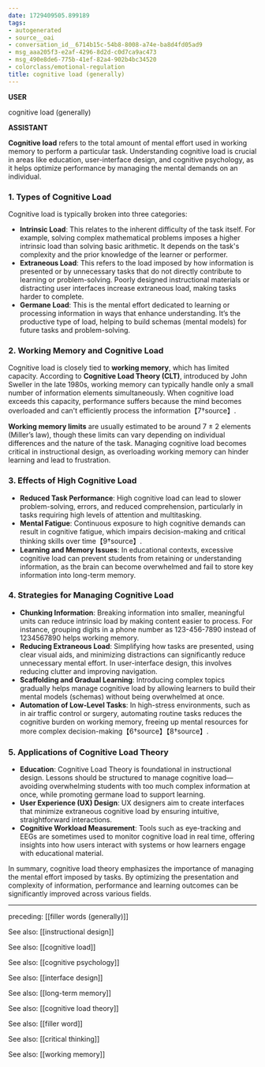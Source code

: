 ```yaml
---
date: 1729409505.899189
tags:
- autogenerated
- source__oai
- conversation_id__6714b15c-54b8-8008-a74e-ba8d4fd05ad9
- msg_aaa205f3-e2af-4296-8d2d-c0d7ca9ac473
- msg_490e8de6-775b-41ef-82a4-902b4bc34520
- colorclass/emotional-regulation
title: cognitive load (generally)
---
```


**USER**

cognitive load (generally)


**ASSISTANT**

**Cognitive load** refers to the total amount of mental effort used in working memory to perform a particular task. Understanding cognitive load is crucial in areas like education, user-interface design, and cognitive psychology, as it helps optimize performance by managing the mental demands on an individual.

### 1. **Types of Cognitive Load**
   Cognitive load is typically broken into three categories:
   - **Intrinsic Load**: This relates to the inherent difficulty of the task itself. For example, solving complex mathematical problems imposes a higher intrinsic load than solving basic arithmetic. It depends on the task's complexity and the prior knowledge of the learner or performer.
   - **Extraneous Load**: This refers to the load imposed by how information is presented or by unnecessary tasks that do not directly contribute to learning or problem-solving. Poorly designed instructional materials or distracting user interfaces increase extraneous load, making tasks harder to complete.
   - **Germane Load**: This is the mental effort dedicated to learning or processing information in ways that enhance understanding. It’s the productive type of load, helping to build schemas (mental models) for future tasks and problem-solving.

### 2. **Working Memory and Cognitive Load**
   Cognitive load is closely tied to **working memory**, which has limited capacity. According to **Cognitive Load Theory (CLT)**, introduced by John Sweller in the late 1980s, working memory can typically handle only a small number of information elements simultaneously. When cognitive load exceeds this capacity, performance suffers because the mind becomes overloaded and can't efficiently process the information【7†source】.

   **Working memory limits** are usually estimated to be around 7 ± 2 elements (Miller’s law), though these limits can vary depending on individual differences and the nature of the task. Managing cognitive load becomes critical in instructional design, as overloading working memory can hinder learning and lead to frustration.

### 3. **Effects of High Cognitive Load**
   - **Reduced Task Performance**: High cognitive load can lead to slower problem-solving, errors, and reduced comprehension, particularly in tasks requiring high levels of attention and multitasking.
   - **Mental Fatigue**: Continuous exposure to high cognitive demands can result in cognitive fatigue, which impairs decision-making and critical thinking skills over time【9†source】.
   - **Learning and Memory Issues**: In educational contexts, excessive cognitive load can prevent students from retaining or understanding information, as the brain can become overwhelmed and fail to store key information into long-term memory.

### 4. **Strategies for Managing Cognitive Load**
   - **Chunking Information**: Breaking information into smaller, meaningful units can reduce intrinsic load by making content easier to process. For instance, grouping digits in a phone number as 123-456-7890 instead of 1234567890 helps working memory.
   - **Reducing Extraneous Load**: Simplifying how tasks are presented, using clear visual aids, and minimizing distractions can significantly reduce unnecessary mental effort. In user-interface design, this involves reducing clutter and improving navigation.
   - **Scaffolding and Gradual Learning**: Introducing complex topics gradually helps manage cognitive load by allowing learners to build their mental models (schemas) without being overwhelmed at once.
   - **Automation of Low-Level Tasks**: In high-stress environments, such as in air traffic control or surgery, automating routine tasks reduces the cognitive burden on working memory, freeing up mental resources for more complex decision-making【6†source】【8†source】.

### 5. **Applications of Cognitive Load Theory**
   - **Education**: Cognitive Load Theory is foundational in instructional design. Lessons should be structured to manage cognitive load—avoiding overwhelming students with too much complex information at once, while promoting germane load to support learning.
   - **User Experience (UX) Design**: UX designers aim to create interfaces that minimize extraneous cognitive load by ensuring intuitive, straightforward interactions.
   - **Cognitive Workload Measurement**: Tools such as eye-tracking and EEGs are sometimes used to monitor cognitive load in real time, offering insights into how users interact with systems or how learners engage with educational material.

In summary, cognitive load theory emphasizes the importance of managing the mental effort imposed by tasks. By optimizing the presentation and complexity of information, performance and learning outcomes can be significantly improved across various fields.


---

preceding: [[filler words (generally)]]

See also: [[instructional design]]


See also: [[cognitive load]]


See also: [[cognitive psychology]]


See also: [[interface design]]


See also: [[long-term memory]]


See also: [[cognitive load theory]]


See also: [[filler word]]


See also: [[critical thinking]]


See also: [[working memory]]